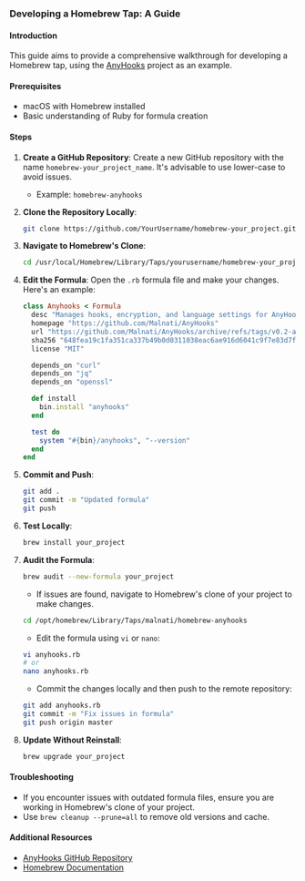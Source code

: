 ### Developing a Homebrew Tap: A Guide

#### Introduction
This guide aims to provide a comprehensive walkthrough for developing a Homebrew tap, using the [AnyHooks](https://github.com/Malnati/AnyHooks) project as an example.

#### Prerequisites
- macOS with Homebrew installed
- Basic understanding of Ruby for formula creation

#### Steps

1. **Create a GitHub Repository**: Create a new GitHub repository with the name `homebrew-your_project_name`. It's advisable to use lower-case to avoid issues. 
    - Example: `homebrew-anyhooks`

2. **Clone the Repository Locally**: 
    ```bash
    git clone https://github.com/YourUsername/homebrew-your_project.git
    ```

3. **Navigate to Homebrew's Clone**: 
    ```bash
    cd /usr/local/Homebrew/Library/Taps/yourusername/homebrew-your_project
    ```

4. **Edit the Formula**: Open the `.rb` formula file and make your changes. Here's an example:
    ```ruby
    class Anyhooks < Formula
      desc "Manages hooks, encryption, and language settings for AnyHooks"
      homepage "https://github.com/Malnati/AnyHooks"
      url "https://github.com/Malnati/AnyHooks/archive/refs/tags/v0.2-alpha.tar.gz"
      sha256 "648fea19c1fa351ca337b49b0d0311038eac6ae916d6041c9f7e83d7fa1db17d"
      license "MIT"

      depends_on "curl"
      depends_on "jq"
      depends_on "openssl"

      def install
        bin.install "anyhooks"
      end

      test do
        system "#{bin}/anyhooks", "--version"
      end
    end
    ```

5. **Commit and Push**: 
    ```bash
    git add .
    git commit -m "Updated formula"
    git push
    ```

6. **Test Locally**: 
    ```bash
    brew install your_project
    ```

7. **Audit the Formula**: 
    ```bash
    brew audit --new-formula your_project
    ```
    - If issues are found, navigate to Homebrew's clone of your project to make changes.
    ```bash
    cd /opt/homebrew/Library/Taps/malnati/homebrew-anyhooks
    ```
    - Edit the formula using `vi` or `nano`:
    ```bash
    vi anyhooks.rb
    # or
    nano anyhooks.rb
    ```
    - Commit the changes locally and then push to the remote repository:
    ```bash
    git add anyhooks.rb
    git commit -m "Fix issues in formula"
    git push origin master
    ```

8. **Update Without Reinstall**: 
    ```bash
    brew upgrade your_project
    ```

#### Troubleshooting
- If you encounter issues with outdated formula files, ensure you are working in Homebrew's clone of your project.
- Use `brew cleanup --prune=all` to remove old versions and cache.

#### Additional Resources
- [AnyHooks GitHub Repository](https://github.com/Malnati/AnyHooks)
- [Homebrew Documentation](https://docs.brew.sh)